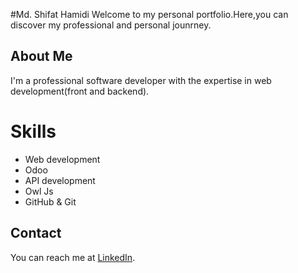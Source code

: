 #Md. Shifat Hamidi
Welcome to my personal portfolio.Here,you can discover my professional and personal jounrney.

## About Me
I'm a professional software developer with the expertise in web development(front and backend).

# Skills
- Web development
- Odoo
- API development
- Owl Js
- GitHub & Git

## Contact
You can reach me at [LinkedIn](https://www.linkedin.com/in/shifat-hamidi/).
